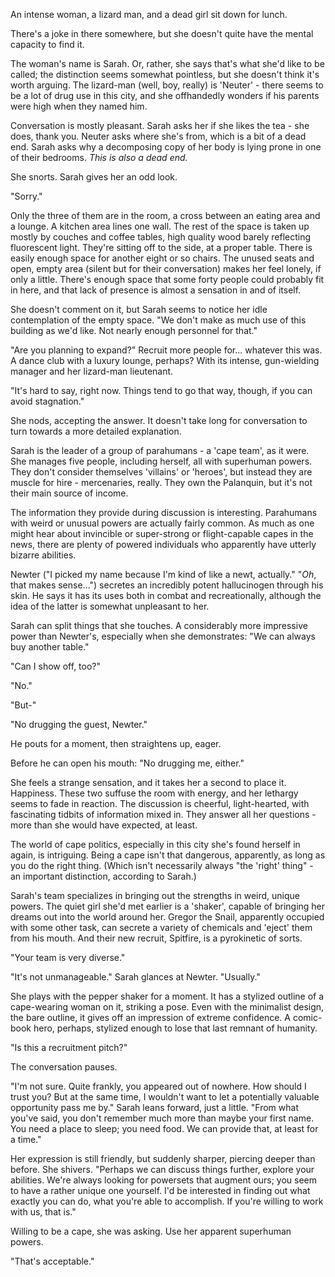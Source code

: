 An intense woman, a lizard man, and a dead girl sit down for lunch.

There's a joke in there somewhere, but she doesn't quite have the mental capacity to find it.

The woman's name is Sarah. Or, rather, she says that's what she'd like to be called; the distinction seems somewhat pointless, but she doesn't think it's worth arguing. The lizard-man (well, boy, really) is 'Neuter' - there seems to be a lot of drug use in this city, and she offhandedly wonders if his parents were high when they named him. 

Conversation is mostly pleasant. Sarah asks her if she likes the tea - she does, thank you. Neuter asks where she's from, which is a bit of a dead end. Sarah asks why a decomposing copy of her body is lying prone in one of their bedrooms. *This is also a dead end.*

She snorts. Sarah gives her an odd look. 

"Sorry."

Only the three of them are in the room, a cross between an eating area and a lounge. A kitchen area lines one wall. The rest of the space is taken up mostly by couches and coffee tables, high quality wood barely reflecting fluorescent light. They're sitting off to the side, at a proper table. There is easily enough space for another eight or so chairs. The unused seats and open, empty area (silent but for their conversation) makes her feel lonely, if only a little. There's enough space that some forty people could probably fit in here, and that lack of presence is almost a sensation in and of itself.

She doesn't comment on it, but Sarah seems to notice her idle contemplation of the empty space. "We don't make as much use of this building as we'd like. Not nearly enough personnel for that."

"Are you planning to expand?" Recruit more people for... whatever this was. A dance club with a luxury lounge, perhaps? With its intense, gun-wielding manager and her lizard-man lieutenant.

"It's hard to say, right now. Things tend to go that way, though, if you can avoid stagnation."

She nods, accepting the answer. It doesn't take long for conversation to turn towards a more detailed explanation.

Sarah is the leader of a group of parahumans - a 'cape team', as it were. She manages five people, including herself, all with superhuman powers. They don't consider themselves 'villains' or 'heroes', but instead they are muscle for hire - mercenaries, really. They own the Palanquin, but it's not their main source of income. 

The information they provide during discussion is interesting. Parahumans with weird or unusual powers are actually fairly common. As much as one might hear about invincible or super-strong or flight-capable capes in the news, there are plenty of powered individuals who apparently have utterly bizarre abilities. 

Newter ("I picked my name because I'm kind of like a newt, actually." "*Oh*, that makes sense...") secretes an incredibly potent hallucinogen through his skin. He says it has its uses both in combat and recreationally, although the idea of the latter is somewhat unpleasant to her.

Sarah can split things that she touches. A considerably more impressive power than Newter's, especially when she demonstrates: "We can always buy another table."

"Can I show off, too?"

"No."

"But-"

"No drugging the guest, Newter."

He pouts for a moment, then straightens up, eager. 

Before he can open his mouth: "No drugging me, either."

She feels a strange sensation, and it takes her a second to place it. Happiness. These two suffuse the room with energy,  and her lethargy seems to fade in reaction. The discussion is cheerful, light-hearted, with fascinating tidbits of information mixed in. They answer all her questions - more than she would have expected, at least. 

The world of cape politics, especially in this city she's found herself in again, is intriguing. Being a cape isn't that dangerous, apparently, as long as you do the right thing. (Which isn't necessarily always "the 'right' thing" - an important distinction, according to Sarah.)

Sarah's team specializes in bringing out the strengths in weird, unique powers. The quiet girl she'd met earlier is a 'shaker', capable of bringing her dreams out into the world around her. Gregor the Snail, apparently occupied with some other task, can secrete a variety of chemicals and 'eject' them from his mouth. And their new recruit, Spitfire, is a pyrokinetic of sorts. 

"Your team is very diverse."

"It's not unmanageable." Sarah glances at Newter. "Usually."

She plays with the pepper shaker for a moment. It has a stylized outline of a cape-wearing woman on it, striking a pose. Even with the minimalist design, the bare outline, it gives off an impression of extreme confidence. A comic-book hero, perhaps, stylized enough to lose that last remnant of humanity.

"Is this a recruitment pitch?"

The conversation pauses.

"I'm not sure. Quite frankly, you appeared out of nowhere. How should I trust you? But at the same time, I wouldn't want to let a potentially valuable opportunity pass me by." Sarah leans forward, just a little. "From what you've said, you don't remember much more than maybe your first name. You need a place to sleep; you need food. We can provide that, at least for a time."

Her expression is still friendly, but suddenly sharper, piercing deeper than before. She shivers. "Perhaps we can discuss things further, explore your abilities. We're always looking for powersets that augment ours; you seem to have a rather unique one yourself. I'd be interested in finding out what exactly you can do, what you're able to accomplish. If you're willing to work with us, that is."

Willing to be a cape, she was asking. Use her apparent superhuman powers.

"That's acceptable."

